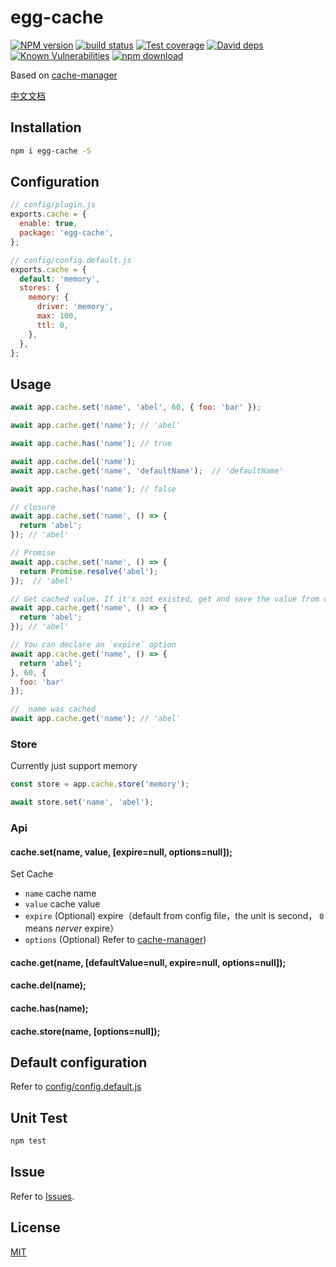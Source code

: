 # egg-cache

[![NPM version][npm-image]][npm-url]
[![build status][travis-image]][travis-url]
[![Test coverage][codecov-image]][codecov-url]
[![David deps][david-image]][david-url]
[![Known Vulnerabilities][snyk-image]][snyk-url]
[![npm download][download-image]][download-url]

[npm-image]: https://img.shields.io/npm/v/egg-cache.svg?style=flat-square
[npm-url]: https://npmjs.org/package/egg-cache
[travis-image]: https://img.shields.io/travis/hexindai/egg-cache.svg?style=flat-square
[travis-url]: https://travis-ci.org/hexindai/egg-cache
[codecov-image]: https://img.shields.io/codecov/c/github/hexindai/egg-cache.svg?style=flat-square
[codecov-url]: https://codecov.io/github/hexindai/egg-cache?branch=master
[david-image]: https://img.shields.io/david/hexindai/egg-cache.svg?style=flat-square
[david-url]: https://david-dm.org/hexindai/egg-cache
[snyk-image]: https://snyk.io/test/npm/egg-cache/badge.svg?style=flat-square
[snyk-url]: https://snyk.io/test/npm/egg-cache
[download-image]: https://img.shields.io/npm/dm/egg-cache.svg?style=flat-square
[download-url]: https://npmjs.org/package/egg-cache

Based on [cache-manager](https://github.com/BryanDonovan/node-cache-manager)

[中文文档](README.zh_CN.md)

## Installation

```sh
npm i egg-cache -S
```

## Configuration

```js
// config/plugin.js
exports.cache = {
  enable: true,
  package: 'egg-cache',
};
```

```js
// config/config.default.js
exports.cache = {
  default: 'memory',
  stores: {
    memory: {
      driver: 'memory',
      max: 100,
      ttl: 0,
    },
  },
};
```
## Usage

```js
await app.cache.set('name', 'abel', 60, { foo: 'bar' });

await app.cache.get('name'); // 'abel'

await app.cache.has('name'); // true

await app.cache.del('name');
await app.cache.get('name', 'defaultName');  // 'defaultName'

await app.cache.has('name'); // false

// closure
await app.cache.set('name', () => {
  return 'abel';
}); // 'abel'

// Promise
await app.cache.set('name', () => {
  return Promise.resolve('abel');
});  // 'abel'

// Get cached value. If it's not existed, get and save the value from closure
await app.cache.get('name', () => {
  return 'abel';
}); // 'abel'

// You can declare an `expire` option
await app.cache.get('name', () => {
  return 'abel';
}, 60, {
  foo: 'bar'
});

//  name was cached
await app.cache.get('name'); // 'abel'
```

### Store

Currently just support memory

```js
const store = app.cache.store('memory');

await store.set('name', 'abel');
```

### Api

#### cache.set(name, value, [expire=null, options=null]);

Set Cache
 - `name` cache name
 - `value` cache value
 - `expire` (Optional) expire（default from config file，the unit is second， `0` means *nerver* expire）
 - `options` (Optional) Refer to [cache-manager](https://github.com/BryanDonovan/node-cache-manager/blob/master/lib/stores/memory.js#L14-L18))

#### cache.get(name, [defaultValue=null, expire=null, options=null]);

#### cache.del(name);

#### cache.has(name);

#### cache.store(name, [options=null]);

## Default configuration

Refer to [config/config.default.js](config/config.default.js)

## Unit Test

```sh
npm test
```

## Issue

Refer to [Issues](https://github.com/hexindai/egg-cache/issues).

## License

[MIT](LICENSE)
